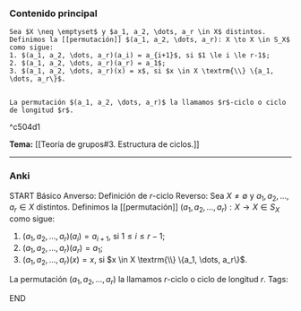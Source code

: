 ### Contenido principal

```ad-Formal
Sea $X \neq \emptyset$ y $a_1, a_2, \dots, a_r \in X$ distintos. Definimos la [[permutación]] $(a_1, a_2, \dots, a_r): X \to X \in S_X$ como sigue:
1. $(a_1, a_2, \dots, a_r)(a_i) = a_{i+1}$, si $1 \le i \le r-1$;
2. $(a_1, a_2, \dots, a_r)(a_r) = a_1$;
3. $(a_1, a_2, \dots, a_r)(x) = x$, si $x \in X \textrm{\\} \{a_1, \dots, a_r\}$.


La permutación $(a_1, a_2, \dots, a_r)$ la llamamos $r$-ciclo o ciclo de longitud $r$.
```

^c504d1

**Tema:** [[Teoría de grupos#3. Estructura de ciclos.]]

---
### Anki

START
Básico
Anverso: Definición de $r$-ciclo
Reverso: Sea $X \neq \emptyset$ y $a_1, a_2, \dots, a_r \in X$ distintos. Definimos la [[permutación]] $(a_1, a_2, \dots, a_r): X \to X \in S_X$ como sigue:
1. $(a_1, a_2, \dots, a_r)(a_i) = a_{i+1}$, si $1 \le i \le r-1$;
2. $(a_1, a_2, \dots, a_r)(a_r) = a_1$;
3. $(a_1, a_2, \dots, a_r)(x) = x$, si $x \in X \textrm{\\} \{a_1, \dots, a_r\}$.


La permutación $(a_1, a_2, \dots, a_r)$ la llamamos $r$-ciclo o ciclo de longitud $r$.
Tags:
<!--ID: 1727083427901-->
END